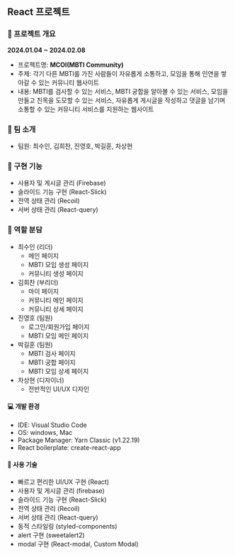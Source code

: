 ##  React 프로젝트

### 📢 프로젝트 개요

**2024.01.04 ~ 2024.02.08**

- 프로젝트명: **MCOI(MBTI Community)**
- 주제: 각기 다른 MBTI를 가진 사람들이 자유롭게 소통하고, 모임을 통해 인연을 쌓아갈 수 있는 커뮤니티 웹사이트 
- 내용: MBTI를 검사할 수 있는 서비스, MBTI 궁합을 알아볼 수 있는 서비스, 모임을 만들고 친목을 도모할 수 있는 서비스, 자유롭게 게시글을 작성하고 댓글을 남기며 소통할 수 있는 커뮤니티 서비스를 지원하는 웹사이트

### 👥 팀 소개

- 팀원: 최수인, 김희찬, 진영호, 박길훈, 차상현

### 👀 구현 기능
- 사용자 및 게시글 관리 (Firebase)
- 슬라이드 기능 구현 (React-Slick)
- 전역 상태 관리 (Recoil)
- 서버 상태 관리 (React-query)

### 📝 역할 분담
- 최수인 (리더)
  - 메인 페이지
  - MBTI 모임 생성 페이지
  - 커뮤니티 생성 페이지
- 김희찬 (부리더)
  - 마이 페이지
  - 커뮤니티 메인 페이지
  - 커뮤니티 상세 페이지
- 진영호 (팀원)
  - 로그인/회원가입 페이지
  - MBTI 모임 메인 페이지
- 박길훈 (팀원)
  - MBTI 검사 페이지
  - MBTI 궁합 페이지
  - MBTI 모임 상세 페이지
- 차상현 (디자이너)
  - 전반적인 UI/UX 디자인

#### 💻 개발 환경
- IDE: Visual Studio Code
- OS: windows, Mac
- Package Manager: Yarn Classic (v1.22.19)
- React boilerplate: create-react-app

#### 📌 사용 기술
- 빠르고 편리한 UI/UX 구현 (React)
- 사용자 및 게시글 관리 (firebase)
- 슬라이드 기능 구현 (React-Slick)
- 전역 상태 관리 (Recoil)
- 서버 상태 관리 (React-query)
- 동적 스타일링 (styled-components)
- alert 구현 (sweetalert2)
- modal 구현 (React-modal, Custom Modal)
